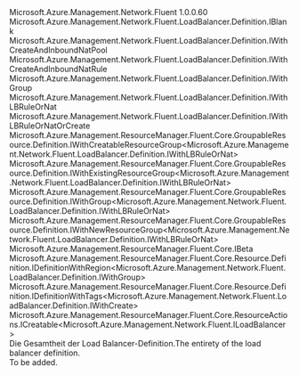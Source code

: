 <Type Name="IDefinition" FullName="Microsoft.Azure.Management.Network.Fluent.LoadBalancer.Definition.IDefinition">
  <TypeSignature Language="C#" Value="public interface IDefinition : Microsoft.Azure.Management.Network.Fluent.LoadBalancer.Definition.IBlank, Microsoft.Azure.Management.Network.Fluent.LoadBalancer.Definition.IWithCreateAndInboundNatPool, Microsoft.Azure.Management.Network.Fluent.LoadBalancer.Definition.IWithCreateAndInboundNatRule, Microsoft.Azure.Management.Network.Fluent.LoadBalancer.Definition.IWithGroup, Microsoft.Azure.Management.Network.Fluent.LoadBalancer.Definition.IWithLBRuleOrNat, Microsoft.Azure.Management.Network.Fluent.LoadBalancer.Definition.IWithLBRuleOrNatOrCreate, Microsoft.Azure.Management.ResourceManager.Fluent.Core.GroupableResource.Definition.IWithCreatableResourceGroup&lt;Microsoft.Azure.Management.Network.Fluent.LoadBalancer.Definition.IWithLBRuleOrNat&gt;, Microsoft.Azure.Management.ResourceManager.Fluent.Core.GroupableResource.Definition.IWithExistingResourceGroup&lt;Microsoft.Azure.Management.Network.Fluent.LoadBalancer.Definition.IWithLBRuleOrNat&gt;, Microsoft.Azure.Management.ResourceManager.Fluent.Core.GroupableResource.Definition.IWithGroup&lt;Microsoft.Azure.Management.Network.Fluent.LoadBalancer.Definition.IWithLBRuleOrNat&gt;, Microsoft.Azure.Management.ResourceManager.Fluent.Core.GroupableResource.Definition.IWithNewResourceGroup&lt;Microsoft.Azure.Management.Network.Fluent.LoadBalancer.Definition.IWithLBRuleOrNat&gt;, Microsoft.Azure.Management.ResourceManager.Fluent.Core.IBeta, Microsoft.Azure.Management.ResourceManager.Fluent.Core.Resource.Definition.IDefinitionWithRegion&lt;Microsoft.Azure.Management.Network.Fluent.LoadBalancer.Definition.IWithGroup&gt;, Microsoft.Azure.Management.ResourceManager.Fluent.Core.Resource.Definition.IDefinitionWithTags&lt;Microsoft.Azure.Management.Network.Fluent.LoadBalancer.Definition.IWithCreate&gt;, Microsoft.Azure.Management.ResourceManager.Fluent.Core.ResourceActions.ICreatable&lt;Microsoft.Azure.Management.Network.Fluent.ILoadBalancer&gt;" />
  <TypeSignature Language="ILAsm" Value=".class public interface auto ansi abstract IDefinition implements class Microsoft.Azure.Management.Network.Fluent.LoadBalancer.Definition.IBlank, class Microsoft.Azure.Management.Network.Fluent.LoadBalancer.Definition.IWithBackend, class Microsoft.Azure.Management.Network.Fluent.LoadBalancer.Definition.IWithCreate, class Microsoft.Azure.Management.Network.Fluent.LoadBalancer.Definition.IWithCreateAndInboundNatPool, class Microsoft.Azure.Management.Network.Fluent.LoadBalancer.Definition.IWithCreateAndInboundNatRule, class Microsoft.Azure.Management.Network.Fluent.LoadBalancer.Definition.IWithCreateAndNatChoice, class Microsoft.Azure.Management.Network.Fluent.LoadBalancer.Definition.IWithFrontend, class Microsoft.Azure.Management.Network.Fluent.LoadBalancer.Definition.IWithGroup, class Microsoft.Azure.Management.Network.Fluent.LoadBalancer.Definition.IWithInboundNatPool, class Microsoft.Azure.Management.Network.Fluent.LoadBalancer.Definition.IWithInboundNatRule, class Microsoft.Azure.Management.Network.Fluent.LoadBalancer.Definition.IWithLBRuleOrNat, class Microsoft.Azure.Management.Network.Fluent.LoadBalancer.Definition.IWithLBRuleOrNatOrCreate, class Microsoft.Azure.Management.Network.Fluent.LoadBalancer.Definition.IWithLoadBalancingRule, class Microsoft.Azure.Management.Network.Fluent.LoadBalancer.Definition.IWithPrivateFrontend, class Microsoft.Azure.Management.Network.Fluent.LoadBalancer.Definition.IWithProbe, class Microsoft.Azure.Management.Network.Fluent.LoadBalancer.Definition.IWithPublicFrontend, class Microsoft.Azure.Management.Network.Fluent.LoadBalancer.Definition.IWithSku, class Microsoft.Azure.Management.ResourceManager.Fluent.Core.GroupableResource.Definition.IWithCreatableResourceGroup`1&lt;class Microsoft.Azure.Management.Network.Fluent.LoadBalancer.Definition.IWithLBRuleOrNat&gt;, class Microsoft.Azure.Management.ResourceManager.Fluent.Core.GroupableResource.Definition.IWithExistingResourceGroup`1&lt;class Microsoft.Azure.Management.Network.Fluent.LoadBalancer.Definition.IWithLBRuleOrNat&gt;, class Microsoft.Azure.Management.ResourceManager.Fluent.Core.GroupableResource.Definition.IWithGroup`1&lt;class Microsoft.Azure.Management.Network.Fluent.LoadBalancer.Definition.IWithLBRuleOrNat&gt;, class Microsoft.Azure.Management.ResourceManager.Fluent.Core.GroupableResource.Definition.IWithNewResourceGroup`1&lt;class Microsoft.Azure.Management.Network.Fluent.LoadBalancer.Definition.IWithLBRuleOrNat&gt;, class Microsoft.Azure.Management.ResourceManager.Fluent.Core.IBeta, class Microsoft.Azure.Management.ResourceManager.Fluent.Core.Resource.Definition.IDefinitionWithRegion`1&lt;class Microsoft.Azure.Management.Network.Fluent.LoadBalancer.Definition.IWithGroup&gt;, class Microsoft.Azure.Management.ResourceManager.Fluent.Core.Resource.Definition.IDefinitionWithTags`1&lt;class Microsoft.Azure.Management.Network.Fluent.LoadBalancer.Definition.IWithCreate&gt;, class Microsoft.Azure.Management.ResourceManager.Fluent.Core.ResourceActions.ICreatable`1&lt;class Microsoft.Azure.Management.Network.Fluent.ILoadBalancer&gt;, class Microsoft.Azure.Management.ResourceManager.Fluent.Core.ResourceActions.IIndexable" />
  <TypeSignature Language="DocId" Value="T:Microsoft.Azure.Management.Network.Fluent.LoadBalancer.Definition.IDefinition" />
  <TypeSignature Language="VB.NET" Value="Public Interface IDefinition&#xA;Implements IBeta, IBlank, ICreatable(Of ILoadBalancer), IDefinitionWithRegion(Of IWithGroup), IDefinitionWithTags(Of IWithCreate), IWithCreatableResourceGroup(Of IWithLBRuleOrNat), IWithCreateAndInboundNatPool, IWithCreateAndInboundNatRule, IWithExistingResourceGroup(Of IWithLBRuleOrNat), IWithGroup, IWithGroup(Of IWithLBRuleOrNat), IWithLBRuleOrNat, IWithLBRuleOrNatOrCreate, IWithNewResourceGroup(Of IWithLBRuleOrNat)" />
  <TypeSignature Language="F#" Value="type IDefinition = interface&#xA;    interface IBlank&#xA;    interface IDefinitionWithRegion&lt;IWithGroup&gt;&#xA;    interface IWithGroup&#xA;    interface IWithGroup&lt;IWithLBRuleOrNat&gt;&#xA;    interface IWithExistingResourceGroup&lt;IWithLBRuleOrNat&gt;&#xA;    interface IWithNewResourceGroup&lt;IWithLBRuleOrNat&gt;&#xA;    interface IWithCreatableResourceGroup&lt;IWithLBRuleOrNat&gt;&#xA;    interface IWithCreate&#xA;    interface ICreatable&lt;ILoadBalancer&gt;&#xA;    interface IIndexable&#xA;    interface IDefinitionWithTags&lt;IWithCreate&gt;&#xA;    interface IWithBackend&#xA;    interface IWithFrontend&#xA;    interface IWithPublicFrontend&#xA;    interface IWithPrivateFrontend&#xA;    interface IWithProbe&#xA;    interface IWithSku&#xA;    interface IBeta&#xA;    interface IWithLoadBalancingRule&#xA;    interface IWithLBRuleOrNat&#xA;    interface IWithInboundNatRule&#xA;    interface IWithInboundNatPool&#xA;    interface IWithLBRuleOrNatOrCreate&#xA;    interface IWithCreateAndNatChoice&#xA;    interface IWithCreateAndInboundNatPool&#xA;    interface IWithCreateAndInboundNatRule" />
  <AssemblyInfo>
    <AssemblyName>Microsoft.Azure.Management.Network.Fluent</AssemblyName>
    <AssemblyVersion>1.0.0.60</AssemblyVersion>
  </AssemblyInfo>
  <Interfaces>
    <Interface>
      <InterfaceName>Microsoft.Azure.Management.Network.Fluent.LoadBalancer.Definition.IBlank</InterfaceName>
    </Interface>
    <Interface>
      <InterfaceName>Microsoft.Azure.Management.Network.Fluent.LoadBalancer.Definition.IWithCreateAndInboundNatPool</InterfaceName>
    </Interface>
    <Interface>
      <InterfaceName>Microsoft.Azure.Management.Network.Fluent.LoadBalancer.Definition.IWithCreateAndInboundNatRule</InterfaceName>
    </Interface>
    <Interface>
      <InterfaceName>Microsoft.Azure.Management.Network.Fluent.LoadBalancer.Definition.IWithGroup</InterfaceName>
    </Interface>
    <Interface>
      <InterfaceName>Microsoft.Azure.Management.Network.Fluent.LoadBalancer.Definition.IWithLBRuleOrNat</InterfaceName>
    </Interface>
    <Interface>
      <InterfaceName>Microsoft.Azure.Management.Network.Fluent.LoadBalancer.Definition.IWithLBRuleOrNatOrCreate</InterfaceName>
    </Interface>
    <Interface>
      <InterfaceName>Microsoft.Azure.Management.ResourceManager.Fluent.Core.GroupableResource.Definition.IWithCreatableResourceGroup&lt;Microsoft.Azure.Management.Network.Fluent.LoadBalancer.Definition.IWithLBRuleOrNat&gt;</InterfaceName>
    </Interface>
    <Interface>
      <InterfaceName>Microsoft.Azure.Management.ResourceManager.Fluent.Core.GroupableResource.Definition.IWithExistingResourceGroup&lt;Microsoft.Azure.Management.Network.Fluent.LoadBalancer.Definition.IWithLBRuleOrNat&gt;</InterfaceName>
    </Interface>
    <Interface>
      <InterfaceName>Microsoft.Azure.Management.ResourceManager.Fluent.Core.GroupableResource.Definition.IWithGroup&lt;Microsoft.Azure.Management.Network.Fluent.LoadBalancer.Definition.IWithLBRuleOrNat&gt;</InterfaceName>
    </Interface>
    <Interface>
      <InterfaceName>Microsoft.Azure.Management.ResourceManager.Fluent.Core.GroupableResource.Definition.IWithNewResourceGroup&lt;Microsoft.Azure.Management.Network.Fluent.LoadBalancer.Definition.IWithLBRuleOrNat&gt;</InterfaceName>
    </Interface>
    <Interface>
      <InterfaceName>Microsoft.Azure.Management.ResourceManager.Fluent.Core.IBeta</InterfaceName>
    </Interface>
    <Interface>
      <InterfaceName>Microsoft.Azure.Management.ResourceManager.Fluent.Core.Resource.Definition.IDefinitionWithRegion&lt;Microsoft.Azure.Management.Network.Fluent.LoadBalancer.Definition.IWithGroup&gt;</InterfaceName>
    </Interface>
    <Interface>
      <InterfaceName>Microsoft.Azure.Management.ResourceManager.Fluent.Core.Resource.Definition.IDefinitionWithTags&lt;Microsoft.Azure.Management.Network.Fluent.LoadBalancer.Definition.IWithCreate&gt;</InterfaceName>
    </Interface>
    <Interface>
      <InterfaceName>Microsoft.Azure.Management.ResourceManager.Fluent.Core.ResourceActions.ICreatable&lt;Microsoft.Azure.Management.Network.Fluent.ILoadBalancer&gt;</InterfaceName>
    </Interface>
  </Interfaces>
  <Docs>
    <summary>
            <span data-ttu-id="471a3-101">Die Gesamtheit der Load Balancer-Definition.</span><span class="sxs-lookup"><span data-stu-id="471a3-101">The entirety of the load balancer definition.</span></span>
            </summary>
    <remarks>To be added.</remarks>
  </Docs>
  <Members />
</Type>